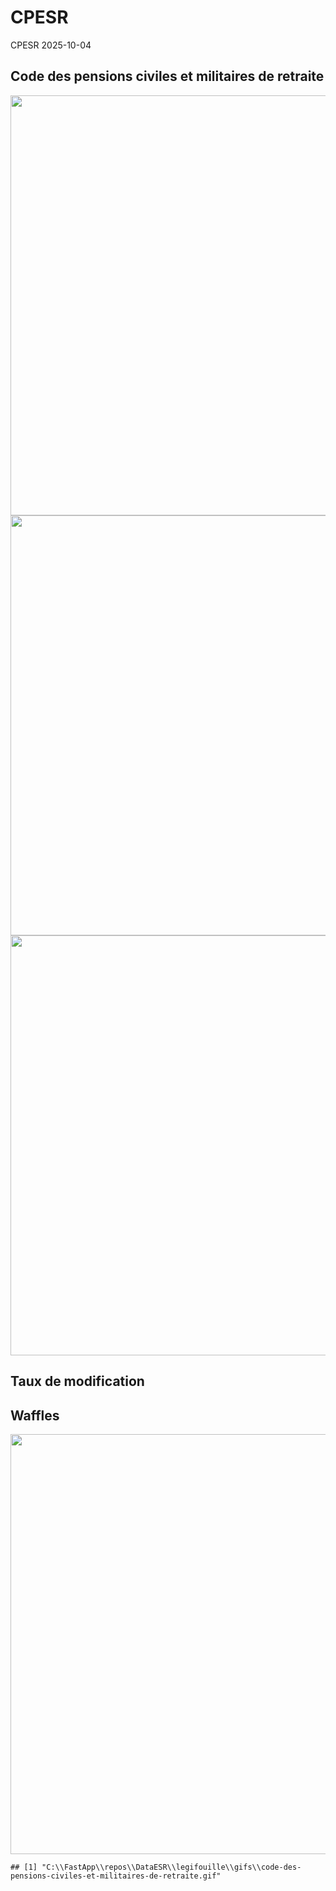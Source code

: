CPESR
================
CPESR
2025-10-04

## Code des pensions civiles et militaires de retraite

<img src="C:/FastApp/repos/DataESR/legifouille/codes/code-des-pensions-civiles-et-militaires-de-retraite/legifouille-code_files/figure-gfm/versions-1.png" width="672" />

<img src="C:/FastApp/repos/DataESR/legifouille/codes/code-des-pensions-civiles-et-militaires-de-retraite/legifouille-code_files/figure-gfm/modifications-1.png" width="672" />
<img src="C:/FastApp/repos/DataESR/legifouille/codes/code-des-pensions-civiles-et-militaires-de-retraite/legifouille-code_files/figure-gfm/taille_modifications-1.png" width="672" />

## Taux de modification

## Waffles

<img src="C:/FastApp/repos/DataESR/legifouille/codes/code-des-pensions-civiles-et-militaires-de-retraite/legifouille-code_files/figure-gfm/unnamed-chunk-4-1.png" width="672" />

    ## [1] "C:\\FastApp\\repos\\DataESR\\legifouille\\gifs\\code-des-pensions-civiles-et-militaires-de-retraite.gif"
